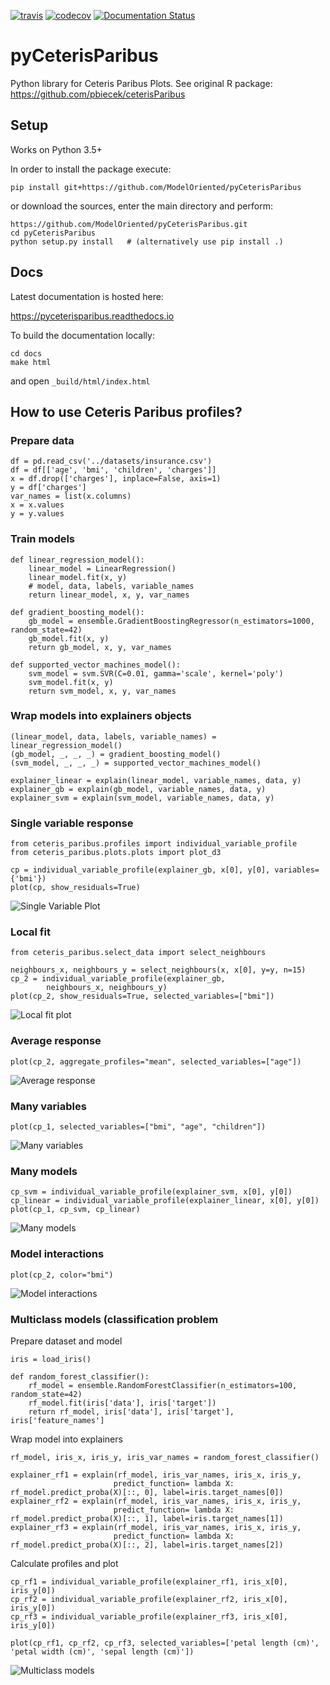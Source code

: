 
[![travis](https://travis-ci.org/ModelOriented/pyCeterisParibus.svg?branch=master)](https://travis-ci.org/ModelOriented/pyCeterisParibus)
[![codecov](https://codecov.io/gh/ModelOriented/pyCeterisParibus/branch/master/graph/badge.svg)](https://codecov.io/gh/ModelOriented/pyCeterisParibus)
[![Documentation Status](https://readthedocs.org/projects/pyceterisparibus/badge/?version=latest)](https://pyceterisparibus.readthedocs.io/en/latest/?badge=latest)

# pyCeterisParibus
Python library for Ceteris Paribus Plots. See original R package: https://github.com/pbiecek/ceterisParibus

## Setup
Works on Python 3.5+

In order to install the package execute:
```
pip install git+https://github.com/ModelOriented/pyCeterisParibus
```
or download the sources, enter the main directory and perform:
```
https://github.com/ModelOriented/pyCeterisParibus.git
cd pyCeterisParibus
python setup.py install   # (alternatively use pip install .)
```

## Docs
Latest documentation is hosted here: 

https://pyceterisparibus.readthedocs.io

To build the documentation locally:
```
cd docs
make html
```
and open `_build/html/index.html`


## How to use Ceteris Paribus profiles?

### Prepare data
```
df = pd.read_csv('../datasets/insurance.csv')
df = df[['age', 'bmi', 'children', 'charges']]
x = df.drop(['charges'], inplace=False, axis=1)
y = df['charges']
var_names = list(x.columns)
x = x.values
y = y.values
```

### Train models
```
def linear_regression_model():
    linear_model = LinearRegression()
    linear_model.fit(x, y)
    # model, data, labels, variable_names
    return linear_model, x, y, var_names

def gradient_boosting_model():
    gb_model = ensemble.GradientBoostingRegressor(n_estimators=1000, random_state=42)
    gb_model.fit(x, y)
    return gb_model, x, y, var_names

def supported_vector_machines_model():
    svm_model = svm.SVR(C=0.01, gamma='scale', kernel='poly')
    svm_model.fit(x, y)
    return svm_model, x, y, var_names
```

### Wrap models into explainers objects
```
(linear_model, data, labels, variable_names) = linear_regression_model()
(gb_model, _, _, _) = gradient_boosting_model()
(svm_model, _, _, _) = supported_vector_machines_model()

explainer_linear = explain(linear_model, variable_names, data, y)
explainer_gb = explain(gb_model, variable_names, data, y)
explainer_svm = explain(svm_model, variable_names, data, y)
```

### Single variable response

```
from ceteris_paribus.profiles import individual_variable_profile
from ceteris_paribus.plots.plots import plot_d3

cp = individual_variable_profile(explainer_gb, x[0], y[0], variables={'bmi'})
plot(cp, show_residuals=True)
```
![Single Variable Plot](misc/single_variable_plot.png)


### Local fit

```
from ceteris_paribus.select_data import select_neighbours

neighbours_x, neighbours_y = select_neighbours(x, x[0], y=y, n=15)
cp_2 = individual_variable_profile(explainer_gb,
        neighbours_x, neighbours_y)
plot(cp_2, show_residuals=True, selected_variables=["bmi"])
```
![Local fit plot](misc/local_fit.png)


### Average response

```
plot(cp_2, aggregate_profiles="mean", selected_variables=["age"])
```
![Average response](misc/average_response.png)



### Many variables

```
plot(cp_1, selected_variables=["bmi", "age", "children"])
```
![Many variables](misc/many_variables.png)


### Many models
```
cp_svm = individual_variable_profile(explainer_svm, x[0], y[0])
cp_linear = individual_variable_profile(explainer_linear, x[0], y[0])
plot(cp_1, cp_svm, cp_linear)
```
![Many models](misc/many_models.png)

### Model interactions
```
plot(cp_2, color="bmi")
```
![Model interactions](misc/color_by_default.png)

### Multiclass models (classification problem
Prepare dataset and model
```
iris = load_iris()

def random_forest_classifier():
    rf_model = ensemble.RandomForestClassifier(n_estimators=100, random_state=42)
    rf_model.fit(iris['data'], iris['target'])
    return rf_model, iris['data'], iris['target'], iris['feature_names']
```

Wrap model into explainers
```
rf_model, iris_x, iris_y, iris_var_names = random_forest_classifier()

explainer_rf1 = explain(rf_model, iris_var_names, iris_x, iris_y,
                       predict_function= lambda X: rf_model.predict_proba(X)[::, 0], label=iris.target_names[0])
explainer_rf2 = explain(rf_model, iris_var_names, iris_x, iris_y,
                       predict_function= lambda X: rf_model.predict_proba(X)[::, 1], label=iris.target_names[1])
explainer_rf3 = explain(rf_model, iris_var_names, iris_x, iris_y,
                       predict_function= lambda X: rf_model.predict_proba(X)[::, 2], label=iris.target_names[2])
```

Calculate profiles and plot
```
cp_rf1 = individual_variable_profile(explainer_rf1, iris_x[0], iris_y[0])
cp_rf2 = individual_variable_profile(explainer_rf2, iris_x[0], iris_y[0])
cp_rf3 = individual_variable_profile(explainer_rf3, iris_x[0], iris_y[0])

plot(cp_rf1, cp_rf2, cp_rf3, selected_variables=['petal length (cm)', 'petal width (cm)', 'sepal length (cm)'])
```
![Multiclass models](misc/multiclass_models.png)
